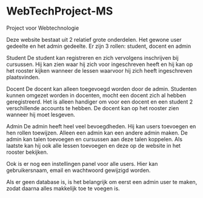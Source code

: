 # WebTechProject-MS
Project voor Webtechnologie

Deze website bestaat uit 2 relatief grote onderdelen. Het gewone user gedeelte en het admin gedeelte. Er zijn 3 rollen: student, docent en admin

Student
De student kan registreren en zich vervolgens inschrijven bij cursussen. Hij kan zien waar hij zich voor ingeschreven heeft en hij kan op het rooster kijken wanneer de lessen waarvoor hij zich heeft ingeschreven plaatsvinden.

Docent
De docent kan alleen toegevoegd worden door de admin. Studenten kunnen omgezet worden in docenten, mocht een docent zich al hebben geregistreerd. Het is alleen handiger om voor een docent en een student 2 verschillende accounts te hebben.
De docent kan op het rooster zien wanneer hij moet lesgeven.

Admin
De admin heeft heel veel bevoegdheden. Hij kan users toevoegen en hen rollen toewijzen. Alleen een admin kan een andere admin maken. De admin kan talen toevoegen en cursussen aan deze talen koppelen. Als laatste kan hij ook alle lessen toevoegen en deze op de website in het rooster bekijken.

Ook is er nog een instellingen panel voor alle users. Hier kan gebruikersnaam, email en wachtwoord gewijzigd worden.

Als er geen database is, is het belangrijk om eerst een admin user te maken, zodat daarna alles makkelijk toe te voegen is.